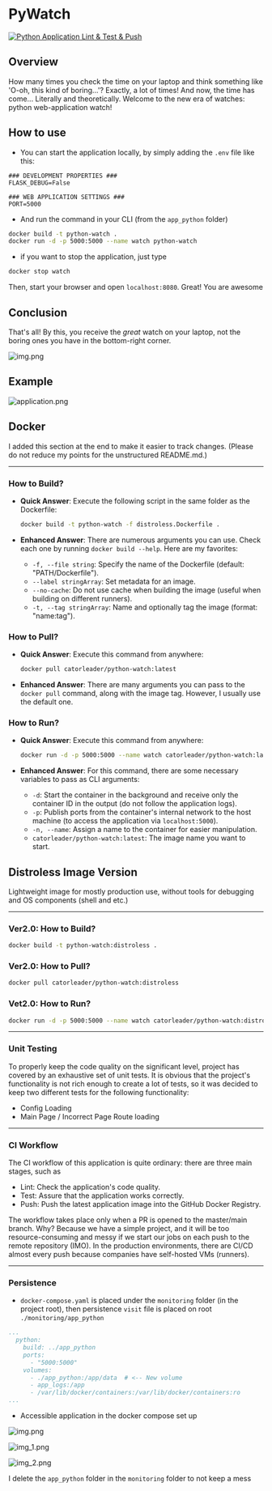 # PyWatch

[![Python Application Lint & Test & Push](https://github.com/CatOrLeader/S25-core-course-labs/actions/workflows/app_python.yml/badge.svg?branch=lab3)](https://github.com/CatOrLeader/S25-core-course-labs/actions/workflows/app_python.yml)

## Overview

How many times you check the time on your laptop and think something like 'O-oh, this kind of boring...'?
Exactly, a lot of times! And now, the time has come... Literally and theoretically. Welcome to the
new era of watches: python web-application watch!

## How to use

* You can start the application locally, by simply adding the `.env` file like this:

```.env
### DEVELOPMENT PROPERTIES ###
FLASK_DEBUG=False

### WEB APPLICATION SETTINGS ###
PORT=5000
```

* And run the command in your CLI (from the `app_python` folder)

```bash
docker build -t python-watch .
docker run -d -p 5000:5000 --name watch python-watch
```

* if you want to stop the application, just type

```bash
docker stop watch
```

Then, start your browser and open `localhost:8080`. Great! You are awesome

## Conclusion

That's all! By this, you receive the _great_ watch on your laptop, not the boring ones you have
in the bottom-right corner.

![img.png](res/cowboy.png)

## Example

![application.png](res/application.png)

## Docker

I added this section at the end to make it easier to track changes. (Please do not reduce my points for the unstructured
README.md.)

---

### How to Build?

* **Quick Answer**: Execute the following script in the same folder as the Dockerfile:

  ```bash
  docker build -t python-watch -f distroless.Dockerfile .
  ```

* **Enhanced Answer**: There are numerous arguments you can use. Check each one by running `docker build --help`. Here
  are my favorites:

  * `-f, --file string`: Specify the name of the Dockerfile (default: "PATH/Dockerfile").
  * `--label stringArray`: Set metadata for an image.
  * `--no-cache`: Do not use cache when building the image (useful when building on different runners).
  * `-t, --tag stringArray`: Name and optionally tag the image (format: "name:tag").

### How to Pull?

* **Quick Answer**: Execute this command from anywhere:

  ```bash
  docker pull catorleader/python-watch:latest
  ```

* **Enhanced Answer**: There are many arguments you can pass to the `docker pull` command, along with the image tag.
  However, I usually use the default one.

### How to Run?

* **Quick Answer**: Execute this command from anywhere:

  ```bash
  docker run -d -p 5000:5000 --name watch catorleader/python-watch:latest
  ```

* **Enhanced Answer**: For this command, there are some necessary variables to pass as CLI arguments:

  * `-d`: Start the container in the background and receive only the container ID in the output (do not follow the
    application logs).
  * `-p`: Publish ports from the container's internal network to the host machine (to access the application
    via `localhost:5000`).
  * `-n, --name`: Assign a name to the container for easier manipulation.
  * `catorleader/python-watch:latest`: The image name you want to start.

## Distroless Image Version

Lightweight image for mostly production use, without tools for debugging and OS components (shell and etc.)

---

### Ver2.0: How to Build?

  ```bash
  docker build -t python-watch:distroless .
  ```

### Ver2.0: How to Pull?

  ```bash
  docker pull catorleader/python-watch:distroless
  ```

### Vet2.0: How to Run?

  ```bash
  docker run -d -p 5000:5000 --name watch catorleader/python-watch:distroless
  ```

---

### Unit Testing

To properly keep the code quality on the significant level, project has covered by an exhaustive set of unit tests.
It is obvious that the project's functionality is not rich enough to create a lot of tests, so it was decided to
keep two different tests for the following functionality:

* Config Loading
* Main Page / Incorrect Page Route loading

---

### CI Workflow

The CI workflow of this application is quite ordinary: there are three main stages, such as

* Lint: Check the application's code quality.
* Test: Assure that the application works correctly.
* Push: Push the latest application image into the GitHub Docker Registry.

The workflow takes place only when a PR is opened to the master/main branch. Why? Because we have a simple project,
and it will be too resource-consuming and messy if we start our jobs on each push to the remote repository (IMO).
In the production environments, there are CI/CD almost every push because companies have self-hosted VMs (runners).

---

### Persistence

* `docker-compose.yaml` is placed under the `monitoring` folder (in the project root), then persistence `visit` file
  is placed on root `./monitoring/app_python`

```yaml
...
  python:
    build: ../app_python
    ports:
      - "5000:5000"
    volumes:
      - ./app_python:/app/data  # <-- New volume
      - app_logs:/app
      - /var/lib/docker/containers:/var/lib/docker/containers:ro
...
```

* Accessible application in the docker compose set up

![img.png](res/img.png)

![img_1.png](res/img_1.png)

![img_2.png](res/img_2.png)

I delete the `app_python` folder in the `monitoring` folder to not keep a mess
